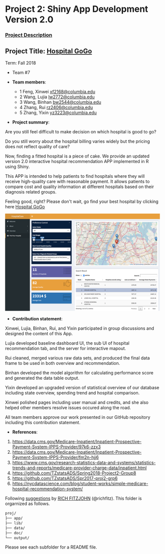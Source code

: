 # Project 2: Shiny App Development Version 2.0

### [Project Description](doc/project2_desc.md)

## Project Title: [Hospital GoGo](https://my-code-works-but-i-dont-know-why.shinyapps.io/hospital/)
Term: Fall 2018

+ Team #7
+ **Team members**: 
	+ 1 Feng, Xinwei xf2168@columbia.edu
	+ 2 Wang, Lujia lw2772@columbia.edu
	+ 3 Wang, Binhan bw2544@columbia.edu
	+ 4 Zhang, Rui rz2406@columbia.edu
	+ 5 Zhang, Yixin yz3223@columbia.edu

+ **Project summary**:

Are you still feel difficult to make decision on which hospital is good to go? 

Do you still worry about the hospital billing varies widely but the pricing does not reflect quality of care? 

Now, finding a fitted hospital is a piece of cake. We provide an updated version 2.0 interactive hospital recommendation APP implemented in R using Shiny.

This APP is intended to help patients to find hospitals where they will receive high-quality care with reasonable payment. It allows patients to compare cost and quality information at different hospitals based on their diagnosis related groups. 

Feeling good, right? Please don't wait, go find your best hospital by clicking here [Hospital GoGo](https://my-code-works-but-i-dont-know-why.shinyapps.io/hospital/)

![image](output/Screen.Shot.png)

+ **Contribution statement**:

Xinwei, Lujia, Binhan, Rui, and Yixin participated in group discussions and designed the content of this App. 

Lujia developed baseline dashboard UI, the sub UI of hospital recommendation tab, and the server for interactive mapout. 

Rui cleaned, merged various raw data sets, and produced the final data frame to be used in both overview and recommendation. 

Binhan developed the model algorithm for calculating performance score and generated the data table output. 

Yixin developed an upgraded version of statistical overview of our database including state overview, spending trend and hospital comparison. 

Xinwei polished pages including user manual and credits, and she also helped other members resolve issues occured along the road. 

All team members approve our work presented in our GitHub repository including this contribution statement.

+ **References**: 

1. https://data.cms.gov/Medicare-Inpatient/Inpatient-Prospective-Payment-System-IPPS-Provider/97k6-zzx3
2. https://data.cms.gov/Medicare-Inpatient/Inpatient-Prospective-Payment-System-IPPS-Provider/fm2n-hjj6
3. https://www.cms.gov/research-statistics-data-and-systems/statistics-trends-and-reports/medicare-provider-charge-data/inpatient.html
2. https://github.com/TZstatsADS/Spring2018-Project2-Group8
3. https://github.com/TZstatsADS/Spr2017-proj2-grp6
4. https://nycdatascience.com/blog/student-works/simple-medicare-hospital-recommendation-system/

Following [suggestions](http://nicercode.github.io/blog/2013-04-05-projects/) by [RICH FITZJOHN](http://nicercode.github.io/about/#Team) (@richfitz). This folder is orgarnized as follows.

```
proj/
├── app/
├── lib/
├── data/
├── doc/
└── output/
```

Please see each subfolder for a README file.

